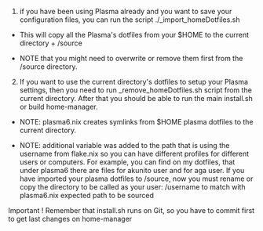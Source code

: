 
1. if you have been using Plasma already and you want to save your configuration files,
you can run the script ./_import_homeDotfiles.sh

- This will copy all the Plasma's dotfiles from your $HOME to the current directory + /source

- NOTE that you might need to overwrite or remove them first from the /source directory.


2. If you want to use the current directory's dotfiles to setup your Plasma settings, then you need to run _remove_homeDotfiles.sh script from the current directory. After that you should be able to run the main install.sh or build home-manager.

- NOTE: plasma6.nix creates symlinks from $HOME plasma dotfiles to the current directory.

- NOTE: additional variable was added to the path that is using the username from flake.nix so you can have different profiles for different users or computers. For example, you can find on my dotfiles, that under plasma6 there are files for akunito user and for aga user. If you have imported your plasma dotfiles to /source, now you must rename or copy the directory to be called as your user: /username to match with plasma6.nix expected path to be sourced


Important ! Remember that install.sh runs on Git, so you have to commit first to get last changes on home-manager